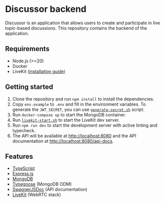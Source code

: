 # Discussor backend

Discussor is an application that allows users to create and participate in live topic-based discussions. This repository contains the backend of the application.

## Requirements

- Node.js (>=20)
- Docker
- LiveKit ([installation guide](https://docs.livekit.io/realtime/self-hosting/local/))

## Getting started

1. Clone the repository and run `npm install` to install the dependencies.
1. Copy `env.example` to `.env` and fill in the environment variables. To generate the `JWT_SECRET`, you can use [`generate-secret.sh`](./generate-sercret.sh) script.
1. Run `docker-compose up` to start the MongoDB container.
1. Run [`livekit-start.sh`](./livekit-start.sh) to start the LiveKit dev server.
1. Run `npm run dev` to start the development server with active linting and typecheck.
1. The API will be available at <http://localhost:8080> and the API documentation at <http://localhost:8080/api-docs>.

## Features

- [TypeScript](https://www.typescriptlang.org/)
- [Express.js](https://expressjs.com/)
- [MongoDB](https://www.mongodb.com/)
- [Typegoose](https://typegoose.github.io/typegoose/) (MongoDB ODM)
- [SwaggerJSDoc](https://www.npmjs.com/package/swagger-jsdoc) (API documentation)
- [LiveKit](https://livekit.io/) (WebRTC stack)
